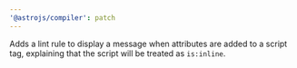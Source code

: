 ```yaml
---
'@astrojs/compiler': patch
---
```


Adds a lint rule to display a message when attributes are added to a script tag, explaining that the script will be treated as `is:inline`.
